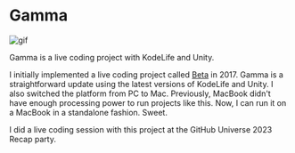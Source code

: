 Gamma
=====

![gif](https://github.com/keijiro/Gamma/assets/343936/afb6f4b3-0fdf-4229-b318-3399b61d83f4)

Gamma is a live coding project with KodeLife and Unity.

I initially implemented a live coding project called [Beta] in 2017.
Gamma is a straightforward update using the latest versions of KodeLife and Unity.
I also switched the platform from PC to Mac.
Previously, MacBook didn't have enough processing power to run projects like this.
Now, I can run it on a MacBook in a standalone fashion. Sweet.

[Beta]: https://github.com/keijiro/Beta

I did a live coding session with this project at the GitHub Universe 2023 Recap party.
